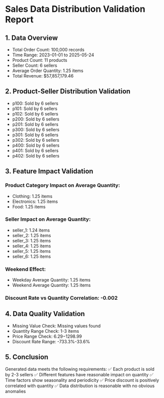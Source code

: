 
# Sales Data Distribution Validation Report

## 1. Data Overview
- Total Order Count: 100,000 records
- Time Range: 2023-01-01 to 2025-05-24
- Product Count: 11 products
- Seller Count: 6 sellers
- Average Order Quantity: 1.25 items
- Total Revenue: $57,857,179.46

## 2. Product-Seller Distribution Validation
- p100: Sold by 6 sellers
- p101: Sold by 6 sellers
- p102: Sold by 6 sellers
- p200: Sold by 6 sellers
- p201: Sold by 6 sellers
- p300: Sold by 6 sellers
- p301: Sold by 6 sellers
- p302: Sold by 6 sellers
- p400: Sold by 6 sellers
- p401: Sold by 6 sellers
- p402: Sold by 6 sellers

## 3. Feature Impact Validation

### Product Category Impact on Average Quantity:
- Clothing: 1.25 items
- Electronics: 1.25 items
- Food: 1.25 items

### Seller Impact on Average Quantity:
- seller_1: 1.24 items
- seller_2: 1.25 items
- seller_3: 1.25 items
- seller_4: 1.25 items
- seller_5: 1.25 items
- seller_6: 1.25 items

### Weekend Effect:
- Weekday Average Quantity: 1.25 items
- Weekend Average Quantity: 1.25 items

### Discount Rate vs Quantity Correlation: -0.002

## 4. Data Quality Validation
- Missing Value Check: Missing values found
- Quantity Range Check: 1-3 items
- Price Range Check: $6.29-$1298.99
- Discount Rate Range: -733.3%-33.6%

## 5. Conclusion
Generated data meets the following requirements:
✅ Each product is sold by 2-3 sellers
✅ Different features have reasonable impact on quantity
✅ Time factors show seasonality and periodicity
✅ Price discount is positively correlated with quantity
✅ Data distribution is reasonable with no obvious anomalies
